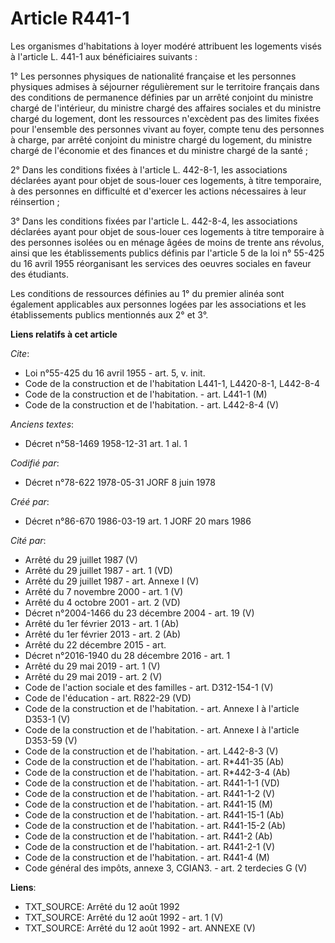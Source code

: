 # Article R441-1

Les organismes d'habitations à loyer modéré attribuent les logements visés à l'article L. 441-1 aux bénéficiaires suivants :

1° Les personnes physiques de nationalité française et les personnes physiques admises à séjourner régulièrement sur le
territoire français dans des conditions de permanence définies par un arrêté conjoint du ministre chargé de l'intérieur, du
ministre chargé des affaires sociales et du ministre chargé du logement, dont les ressources n'excèdent pas des limites
fixées pour l'ensemble des personnes vivant au foyer, compte tenu des personnes à charge, par arrêté conjoint du ministre
chargé du logement, du ministre chargé de l'économie et des finances et du ministre chargé de la santé ;

2° Dans les conditions fixées à l'article L. 442-8-1, les associations déclarées ayant pour objet de sous-louer ces
logements, à titre temporaire, à des personnes en difficulté et d'exercer les actions nécessaires à leur réinsertion ;

3° Dans les conditions fixées par l'article L. 442-8-4, les associations déclarées ayant pour objet de sous-louer ces
logements à titre temporaire à des personnes isolées ou en ménage âgées de moins de trente ans révolus, ainsi que les
établissements publics définis par l'article 5 de la loi n° 55-425 du 16 avril 1955 réorganisant les services des oeuvres
sociales en faveur des étudiants.

Les conditions de ressources définies au 1° du premier alinéa sont également applicables aux personnes logées par les
associations et les établissements publics mentionnés aux 2° et 3°.

**Liens relatifs à cet article**

_Cite_:

  - Loi n°55-425 du 16 avril 1955 - art. 5, v. init.
  - Code de la construction et de l'habitation L441-1, L4420-8-1, L442-8-4
  - Code de la construction et de l'habitation. - art. L441-1 (M)
  - Code de la construction et de l'habitation. - art. L442-8-4 (V)

_Anciens textes_:

  - Décret n°58-1469 1958-12-31 art. 1 al. 1

_Codifié par_:

  - Décret n°78-622 1978-05-31 JORF 8 juin 1978

_Créé par_:

  - Décret n°86-670 1986-03-19 art. 1 JORF 20 mars 1986

_Cité par_:

  - Arrêté du 29 juillet 1987 (V)
  - Arrêté du 29 juillet 1987 - art. 1 (VD)
  - Arrêté du 29 juillet 1987 - art. Annexe I (V)
  - Arrêté du 7 novembre 2000 - art. 1 (V)
  - Arrêté du 4 octobre 2001 - art. 2 (VD)
  - Décret n°2004-1466 du 23 décembre 2004 - art. 19 (V)
  - Arrêté du 1er février 2013 - art. 1 (Ab)
  - Arrêté du 1er février 2013 - art. 2 (Ab)
  - Arrêté du 22 décembre 2015 - art.
  - Décret n°2016-1940 du 28 décembre 2016 - art. 1
  - Arrêté du 29 mai 2019 - art. 1 (V)
  - Arrêté du 29 mai 2019 - art. 2 (V)
  - Code de l'action sociale et des familles - art. D312-154-1 (V)
  - Code de l'éducation - art. R822-29 (VD)
  - Code de la construction et de l'habitation. - art. Annexe I à l'article D353-1 (V)
  - Code de la construction et de l'habitation. - art. Annexe I à l'article D353-59 (V)
  - Code de la construction et de l'habitation. - art. L442-8-3 (V)
  - Code de la construction et de l'habitation. - art. R*441-35 (Ab)
  - Code de la construction et de l'habitation. - art. R*442-3-4 (Ab)
  - Code de la construction et de l'habitation. - art. R441-1-1 (VD)
  - Code de la construction et de l'habitation. - art. R441-1-2 (V)
  - Code de la construction et de l'habitation. - art. R441-15 (M)
  - Code de la construction et de l'habitation. - art. R441-15-1 (Ab)
  - Code de la construction et de l'habitation. - art. R441-15-2 (Ab)
  - Code de la construction et de l'habitation. - art. R441-2 (Ab)
  - Code de la construction et de l'habitation. - art. R441-2-1 (V)
  - Code de la construction et de l'habitation. - art. R441-4 (M)
  - Code général des impôts, annexe 3, CGIAN3. - art. 2 terdecies G (V)

**Liens**:

  - TXT_SOURCE: Arrêté du 12 août 1992
  - TXT_SOURCE: Arrêté du 12 août 1992 - art. 1 (V)
  - TXT_SOURCE: Arrêté du 12 août 1992 - art. ANNEXE (V)
